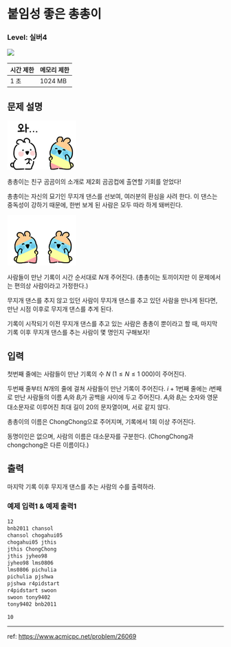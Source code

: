 # 붙임성 좋은 총총이

### Level: 실버4

<img class="left" src="https://d2gd6pc034wcta.cloudfront.net/tier/7.svg" style="width: 20px" />

| 시간 제한 | 메모리 제한 |
| -------- | ---------- |
| 1 초 | 1024 MB |

## 문제 설명

<img src="./exam_1.jpg" style="max-width: 160px" alt="exam_1" />

총총이는 친구 곰곰이의 소개로 제2회 곰곰컵에 출연할 기회를 얻었다!

총총이는 자신의 묘기인 무지개 댄스를 선보여, 여러분의 환심을 사려 한다. 이 댄스는 중독성이 강하기 때문에, 한번 보게 된 사람은 모두 따라 하게 돼버린다.

<img src="./exam_2.jpg" style="max-width: 160px" alt="exam_2" />

사람들이 만난 기록이 시간 순서대로 
$N$개 주어진다. (총총이는 토끼이지만 이 문제에서는 편의상 사람이라고 가정한다.)

무지개 댄스를 추지 않고 있던 사람이 무지개 댄스를 추고 있던 사람을 만나게 된다면, 만난 시점 이후로 무지개 댄스를 추게 된다.

기록이 시작되기 이전 무지개 댄스를 추고 있는 사람은 총총이 뿐이라고 할 때, 마지막 기록 이후 무지개 댄스를 추는 사람이 몇 명인지 구해보자!

## 입력

첫번째 줄에는 사람들이 만난 기록의 수 $N\ (1 \le N \le 1\ 000)$이 주어진다.

두번째 줄부터 $N$개의 줄에 걸쳐 사람들이 만난 기록이 주어진다. $i + 1$번째 줄에는 $i$번째로 만난 사람들의 이름 $A_i$와 
$B_i$가 공백을 사이에 두고 주어진다. $A_i$와 $B_i$는 숫자와 영문 대소문자로 이루어진 최대 길이 $20$의 문자열이며, 서로 같지 않다.

총총이의 이름은 ChongChong으로 주어지며, 기록에서 1회 이상 주어진다.

동명이인은 없으며, 사람의 이름은 대소문자를 구분한다. (ChongChong과 chongchong은 다른 이름이다.)

## 출력

마지막 기록 이후 무지개 댄스를 추는 사람의 수를 출력하라.

### 예제 입력1 & 예제 출력1

```text
12
bnb2011 chansol
chansol chogahui05
chogahui05 jthis
jthis ChongChong
jthis jyheo98
jyheo98 lms0806
lms0806 pichulia
pichulia pjshwa
pjshwa r4pidstart
r4pidstart swoon
swoon tony9402
tony9402 bnb2011

```

```text
10

```

---

ref: https://www.acmicpc.net/problem/26069